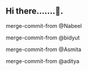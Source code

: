 ## Hi there.......👋.

merge-commit-from @Nabeel

merge-commit-from @bidyut

merge-commit-from @Asmita

merge-commit-from @aditya




